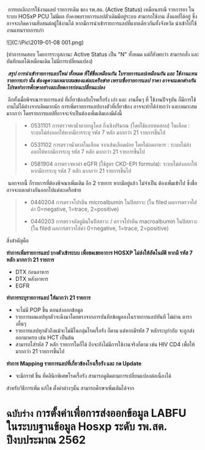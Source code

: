 ​	การยกเลิกการใช้งานแลป รายการเดิม ของ รพ.สต. (Active Status) เหมือนกรณี รายการยา ในระบบ HOSxP PCU ไม่มีผล 
ยังคงพบรายการแลปตัวเดิมมีอยู่ระบบ สามารถใช้งาน สั่งแลปได้อยู่ ซึ่ง อาจจะเกิดความสับสนต่อผู้ใช้งานได้ หากมีการนำเข้ารายการแลปที่แบบเดียวกันทั้งจังหวัด นำเข้าไปใช้งานแทนรายการเก่า 

![](C:\Pic\2019-01-08 001.png)

(ทำการทดสอบ โดยการระบุสถานะ Active Status เป็น "N" ทั้งหมด แต่ก็ยังพบว่า สามารถสั่ง และ บันทึกผลได้เหมือนเดิม ไม่มีการเปลี่ยนแปลง)

​	***สรุป การนำเข้ารายการแลปใหม่ ทั้งหมด ที่ใช้ชื่อเหมือนกัน ใบรายการแลปเหมือนกัน และ ใช้งานแทนรายการเก่า นั้น ต้องดูความเหมาะสมของแต่ละเครือข่าย เพราะชื่อรายการแลป ราคา อาจจะแตกต่างกัน โปรดทำการศึกษาอย่างละเอียดการก่อนเปลี่ยนแปลง*** 
​	

​	อีกทั้งเมื่อพิจรณารายการแลป ที่เกี่ยวข้องกับโรคเรื้อรัง เก่า และ งานอื่นๆ ที่ ใช้งานปัจจุบัน ก็มีการใช้งานไม่ได้ต่างจากเดิมมากนัก  การเพิ่มรายการแลปบางตัวที่เกี่ยวข้อง อาจจะทำได้ง่ายกว่า และเหมาะสม มากกว่า โดยรายการแลปที่อาจจะจำเป็นต้องเพิ่มเติมเองมีดังนี้ 

> - 
>   0531101 การตรวจหาน้ำตาลกลูโคส กึ่งเชิงปริมาณ (โดยใช้แถบทดสอบ)  ในเลือด : ระบบไม่ส่งออกให้หากมีการระบุ รหัส 7 หลัก มากกว่า 21 รายการขึ้นไป
>
> - 0531102 การตรวจน้ำตาลในเลือด จากเส้นเลือดฝอย โดยไม่อดอาหาร : ระบบไม่ส่งออกให้หากมีการระบุ รหัส 7 หลัก มากกว่า 21 รายการขึ้นไป
> - 0581904 การตรวจหาค่า eGFR (ใช้สูตร CKD-EPI  formula): ระบบไม่ส่งออกให้หากมีการระบุ รหัส 7 หลัก มากกว่า 21 รายการขึ้นไป


​	นอกจากนี้ ก็รายการที่ต้องพิจณาเพิ่มเติม อีก 2 รายการ หากมีอยู่แล้ว ไม่จำเป็น ต้องเพิ่มเข้าไป ซึ่งชื่ออาจจะแตกต่างกันออกไปแต่ละเครือข่าย

> - 
>   0440204 การตรวจโปรตีน microalbumin ในปัสสาวะ (ใน filed ผลการตรวจใส่ค่า 0=negative, 1=trace, 2=positive)
>
> - 0440203 การตรวจอัลบูมินในปัสสาวะ / ตรวจโปรตีน macroalbumin ในปัสสาวะ (ใน filed ผลการตรวจใส่ค่า 0=negative, 1=trace, 2=positive)



สิ่งสำคัญคือ

**ทำการเพิ่มรายการแลป บางตัวเข้าระบบ เพื่อชดเชยอาการ HOSXP ไม่ส่งให้อัตโนมัติ หากมี รหัส 7 หลัก มากกว่า 21 รายการ**

- DTX ก่อนอาหาร
- DTX หลังอาหาร
- EGFR 

**ทำการระบุรายการแลป ให้มากว่า 21 รายการ** 

- จะไม่มี POP ขึ้น ตอนส่งออกข้อมูล
- รายการผลแลปทุกตัวจะดึงมาโดยตรงจากการบันทึกข้อมูลลงในรายการแลปทันที ไม่ผ่าน ตารางอื่นๆ
- รายการแลปทุกตัวถึงแม้จะไม่มีในกลุ่มโรคเรื้อรัง ก็ตาม แต่หากมีรหัส 7 หลักระบุกำกับ จะถูกส่งออกมาครบ เช่น HCT เป็นต้น
- สามารถใส่รหัส 7 หลัก รายการใดก็ได้ ถึงจะยังไม่มีการใช้งานจริงก็ตาม เช่น HIV CD4 เพื่อให้มากกว่า 21 รายการขึ้นไป

**ทำการ Mapping รายการแลปที่เกี่ยวข้องโรงเรื้อรัง และ กด Update**

- จะมีกราฟ ขึ้น ที่คลินิกพิเศษโรคเรื้อรัง สามารถดูติดตามการเปลี่ยนแปลงต่อเนื่องได้ 



สำหรับวิธีการเพิ่ม แก้ไข ตั้งค่าต่างๆนั้น สามารถศึกษาเพิ่มเติมได้จาก 

# `ฉบับร่าง` การตั้งค่าเพื่อการส่งออกข้อมูล LABFU ในระบบฐานข้อมูล Hosxp ระดับ รพ.สต. ปีงบประมาณ 2562